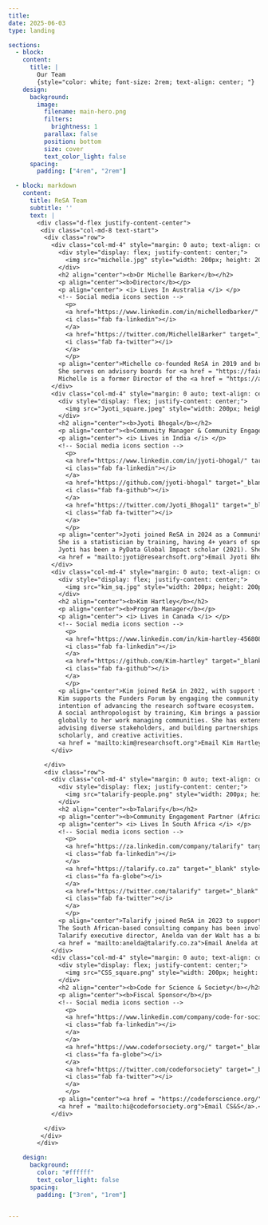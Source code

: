 ```yaml
---
title: 
date: 2025-06-03
type: landing

sections:
  - block: 
    content:
      title: |
        Our Team
        {style="color: white; font-size: 2rem; text-align: center; "}
    design:
      background:
        image:
          filename: main-hero.png
          filters:
            brightness: 1
          parallax: false
          position: bottom
          size: cover
          text_color_light: false      
      spacing:
        padding: ["4rem", "2rem"]       

  - block: markdown
    content:
      title: ReSA Team
      subtitle: ''
      text: |
        <div class="d-flex justify-content-center">
         <div class="col-md-8 text-start">
          <div class="row">
            <div class="col-md-4" style="margin: 0 auto; text-align: center;">
              <div style="display: flex; justify-content: center;">
                <img src="michelle.jpg" style="width: 200px; height: 200px; border-radius: 50%; object-fit: cover;">
              </div>
              <h2 align="center"><b>Dr Michelle Barker</b></h2>
              <p align="center"><b>Director</b></p>
              <p align="center"> <i> Lives In Australia </i> </p>
              <!-- Social media icons section -->
                <p>
                <a href="https://www.linkedin.com/in/michelledbarker/" target="_blank" style="margin: 0 10px;">
                <i class="fab fa-linkedin"></i>
                </a>                
                <a href="https://twitter.com/Michelle1Barker" target="_blank" style="margin: 0 10px;">
                <i class="fab fa-twitter"></i>
                </a>
                </p>
              <p align="center">Michelle co-founded ReSA in 2019 and brings extensive expertise in open science, research software, skills and infrastructure. As a sociologist, Michelle is passionate about building collaborative partnerships to achieve system change. Listen to her talk about her work on the <a href = "https://us-rse.org/rse-stories/2020/michelle-barker/">RSE Stories podcast</a>.
              She serves on advisory boards for <a href = "https://fair-impact.eu/">FAIR Impact</a>, <a href = "https://everse.software/">European Virtual Institute for Research Software Excellence (EVERSE)</a>, <a href = "https://rse-asia.github.io/RSE_Asia/aboutus.html">Research Software Engineers Asia Association</a>, and the <a href = "https://rd-alliance.org/about-rda/our-leadership/rda-organisational-advisory-board.html">Research Data Alliance Organisational Advisory Board</a>. As a <a href = "https://www.linkedin.com/in/michelledbarker/">consultant in the field of open science</a> her roles have included chairing the OECD expert group on <a href = "https://www.oecd-ilibrary.org/science-and-technology/building-digital-workforce-capacity-and-skills-for-data-intensive-science_e08aa3bb-en">digital skills for the research sector</a> and co-editing the European Open Science Cloud report, <a href = "https://op.europa.eu/en/publication-detail/-/publication/af7f7807-6ce1-11eb-aeb5-01aa75ed71a1">Digital Skills for FAIR and Open Science</a>.
              Michelle is a former Director of the <a href = "https://ardc.edu.au/">Australian Research Data Commons</a>, where she led the strategic planning for the Australian government’s $180 million, five-year investment in ARDC, and the <a href = "https://nectar.org.au/labs/">national research software infrastructure investment program</a>. <a href = "mailto:michelle@researchsoft.org">Email Michelle Barker</a>.</p>
            </div>
            <div class="col-md-4" style="margin: 0 auto; text-align: center;">
              <div style="display: flex; justify-content: center;">
                <img src="Jyoti_square.jpeg" style="width: 200px; height: 200px; border-radius: 50%; object-fit: cover;">
              </div>
              <h2 align="center"><b>Jyoti Bhogal</b></h2>
              <p align="center"><b>Community Manager & Community Engagement Partner (Asia)</b></p>
              <p align="center"> <i> Lives in India </i> </p>
              <!-- Social media icons section -->
                <p>
                <a href="https://www.linkedin.com/in/jyoti-bhogal/" target="_blank" style="margin: 0 10px;">
                <i class="fab fa-linkedin"></i>
                </a>                
                <a href="https://github.com/jyoti-bhogal" target="_blank" style="margin: 0 10px;">
                <i class="fab fa-github"></i>
                </a>
                <a href="https://twitter.com/Jyoti_Bhogal1" target="_blank" style="margin: 0 10px;">
                <i class="fab fa-twitter"></i>
                </a>
                </p>
              <p align="center">Jyoti joined ReSA in 2024 as a Community Manager and Community Engagement Partner for Asia, supported by a grant from the Alfred P. Sloan Foundation. 
              She is a statistician by training, having 4+ years of specialised experience in clinical trial software development and data management. She is based in India. In 2021, she co-founded the <a href = "https://rse-asia.github.io/RSE_Asia/">Research Software Engineering (RSE) Asia Association</a> through the <a href = "https://we-are-ols.org/">Open Life Science (OLS) program (cohort-4)</a> , with the mission to promote and build the RSE community and profession in the Asian region while also fostering global collaborations.
              Jyoti has been a PyData Global Impact scholar (2021). She is a keen advocate of open source and open science and actively engages and contributes to these communities locally and internationally.
              <a href = "mailto:jyoti@researchsoft.org">Email Jyoti Bhogal</a>.</p>
            </div>
            <div class="col-md-4" style="margin: 0 auto; text-align: center;">
              <div style="display: flex; justify-content: center;">
                <img src="kim_sq.jpg" style="width: 200px; height: 200px; border-radius: 50%; object-fit: cover;">
              </div>            
              <h2 align="center"><b>Kim Hartley</b></h2>
              <p align="center"><b>Program Manager</b></p>
              <p align="center"> <i> Lives in Canada </i> </p>
              <!-- Social media icons section -->
                <p>
                <a href="https://www.linkedin.com/in/kim-hartley-456808232/" target="_blank" style="margin: 0 10px;">
                <i class="fab fa-linkedin"></i>
                </a>                
                <a href="https://github.com/Kim-hartley" target="_blank" style="margin: 0 10px;">
                <i class="fab fa-github"></i>
                </a>
                </p>
              <p align="center">Kim joined ReSA in 2022, with support from the <a href = "https://alliancecan.ca/">Digital Research Alliance of Canada</a>, to facilitate the <a href = "https://www.researchsoft.org/funders-forum/">Research Software Funders Forum</a>, a formal mechanism for international funding organisations to collaborate.
              Kim supports the Funders Forum by engaging the community in collaborative activities designed to share practices and address common challenges, with the
              intention of advancing the research software ecosystem.
              A social anthropologist by training, Kim brings a passion for understanding the ways in which people live in different social and cultural settings
              globally to her work managing communities. She has extensive experience in academic research administration, including managing research ethics boards,
              advising diverse stakeholders, and building partnerships. Through her work in the broader public sector, Kim has facilitated a variety of research,
              scholarly, and creative activities.
              <a href = "mailto:kim@researchsoft.org">Email Kim Hartley</a>.</p>
            </div>

          </div>
          <div class="row">
            <div class="col-md-4" style="margin: 0 auto; text-align: center;">
              <div style="display: flex; justify-content: center;">
                <img src="talarify-people.png" style="width: 200px; height: 200px; border-radius: 50%; object-fit: cover;">
              </div> 
              <h2 align="center"><b>Talarify</b></h2>
              <p align="center"><b>Community Engagement Partner (Africa)</b></p>
              <p align="center"> <i> Lives In South Africa </i> </p>
              <!-- Social media icons section -->
                <p>
                <a href="https://za.linkedin.com/company/talarify" target="_blank" style="margin: 0 10px;">
                <i class="fab fa-linkedin"></i>
                </a>      
                <a href="https://talarify.co.za" target="_blank" style="margin: 0 10px;">
                <i class="fa fa-globe"></i>
                </a>             
                <a href="https://twitter.com/talarify" target="_blank" style="margin: 0 10px;">
                <i class="fab fa-twitter"></i>
                </a>
                </p>
              <p align="center">​​Talarify joined ReSA in 2023 to support community growth in Africa, with funding by a <a href = "https://doi.org/10.5281/zenodo.7275397">grant</a> from the Chan Zuckerberg Initiative.
              The South African-based consulting company has been involved in numerous continental initiatives related to research software, including The Carpentries, Africa R Users, and afrimapr. It has also been engaged in global Research Software Engineering (RSE) initiatives such as the <a href = "https://github.com/softwaresaved/international-survey">International RSE Survey</a>, and since 2022 has led <a href = "https://rsse.africa">RSSE-Africa</a> meetups, member showcases, and more. Through their involvement in these initiatives, the Talarify team has learned much about the local communities and has established connections with researchers involved in coding and research infrastructure across the continent.
              Talarify executive director, Anelda van der Walt has a background in bioinformatics and 20 years of experience in supporting the development of digital and computational research skills and communities and bridging the Global North and South. 
              <a href = "mailto:anelda@talarify.co.za">Email Anelda at Talarify</a>.</p>
            </div>
            <div class="col-md-4" style="margin: 0 auto; text-align: center;">
              <div style="display: flex; justify-content: center;">
                <img src="CSS_square.png" style="width: 200px; height: 200px; border-radius: 50%; object-fit: cover;">
              </div> 
              <h2 align="center"><b>Code for Science & Society</b></h2>
              <p align="center"><b>Fiscal Sponsor</b></p>
              <!-- Social media icons section -->
                <p>
                <a href="https://www.linkedin.com/company/code-for-society" target="_blank" style="margin: 0 10px;">
                <i class="fab fa-linkedin"></i>
                </a>  
                </a>      
                <a href="https://www.codeforsociety.org/" target="_blank" style="margin: 0 10px;">
                <i class="fa fa-globe"></i>
                </a>                                
                <a href="https://twitter.com/codeforsociety" target="_blank" style="margin: 0 10px;">
                <i class="fab fa-twitter"></i>
                </a>
                </p>
              <p align="center"><a href = "https://codeforscience.org/">Code for Science and Society (CS&S)</a> is ReSA’s fiscal sponsor. CS&S partner with leaders across public interest technology through comprehensive fiscal sponsorship. Projects in the fiscal sponsorship program are supported with financial and operational services. Their approach includes strategic support to develop governance, sustainability, and community strategies. 
              <a href = "mailto:hi@codeforsociety.org">Email CS&S</a>.</p>
            </div>

          </div>
         </div>
        </div>            

    design:
      background:
        color: "#ffffff"
        text_color_light: false
      spacing:
        padding: ["3rem", "1rem"]  
      

---
```

